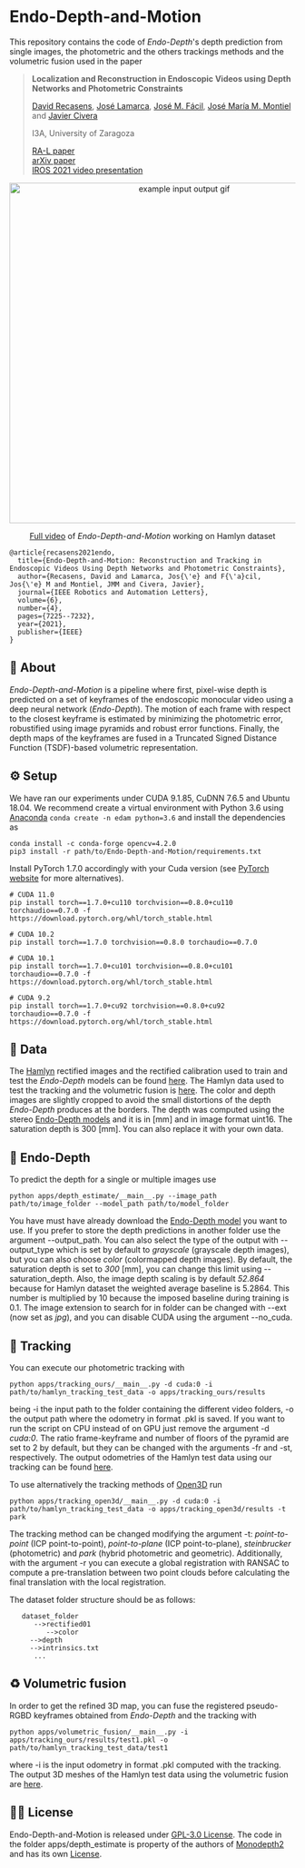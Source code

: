 # Endo-Depth-and-Motion

This repository contains the code of *Endo-Depth*'s depth prediction from single images, the photometric and the others trackings methods and the volumetric fusion used in the paper

> **Localization and Reconstruction in Endoscopic Videos using Depth Networks and Photometric Constraints**
>
> [David Recasens](https://davidrecasens.github.io/), [José Lamarca](https://webdiis.unizar.es/~jlamarca/), [José M. Fácil](https://webdiis.unizar.es/~jmfacil/), [José María M. Montiel](https://janovas.unizar.es/sideral/CV/jose-maria-martinez-montiel) and [Javier Civera](https://janovas.unizar.es/sideral/CV/javier-civera-sancho)
>
> I3A, University of Zaragoza
> 
> [RA-L paper](https://ieeexplore.ieee.org/abstract/document/9478277/)          
> [arXiv paper](https://arxiv.org/abs/2103.16525)          
> [IROS 2021 video presentation](https://youtu.be/YfXkK9R0htE)

<p align="center">
  <img src="assets/teaser.gif" alt="example input output gif" width="600" />
</p>
<p align="center">
  <a href="https://youtu.be/G1XWIyEbvPc">Full video</a> of <i>Endo-Depth-and-Motion</i> working on Hamlyn dataset
</p>

```shell
@article{recasens2021endo,
  title={Endo-Depth-and-Motion: Reconstruction and Tracking in Endoscopic Videos Using Depth Networks and Photometric Constraints},
  author={Recasens, David and Lamarca, Jos{\'e} and F{\'a}cil, Jos{\'e} M and Montiel, JMM and Civera, Javier},
  journal={IEEE Robotics and Automation Letters},
  volume={6},
  number={4},
  pages={7225--7232},
  year={2021},
  publisher={IEEE}
}
```

## 💭 About

*Endo-Depth-and-Motion* is a pipeline where first, pixel-wise depth is predicted on a set of keyframes of the endoscopic monocular video using a deep neural network (*Endo-Depth*). The motion of each frame with respect to the closest keyframe is estimated by minimizing the photometric error, robustified using image pyramids and robust error functions. Finally, the depth maps of the keyframes are fused in a Truncated Signed Distance Function (TSDF)-based volumetric representation.


## ⚙️ Setup

We have ran our experiments under CUDA 9.1.85, CuDNN 7.6.5 and Ubuntu 18.04. We recommend create a virtual environment with Python 3.6 using [Anaconda](https://www.anaconda.com/download/) `conda create -n edam python=3.6` and install the dependencies as
```shell
conda install -c conda-forge opencv=4.2.0
pip3 install -r path/to/Endo-Depth-and-Motion/requirements.txt
```
Install PyTorch 1.7.0 accordingly with your Cuda version (see [PyTorch website](https://pytorch.org/get-started/previous-versions/) for more alternatives).
```shell
# CUDA 11.0
pip install torch==1.7.0+cu110 torchvision==0.8.0+cu110 torchaudio==0.7.0 -f https://download.pytorch.org/whl/torch_stable.html

# CUDA 10.2
pip install torch==1.7.0 torchvision==0.8.0 torchaudio==0.7.0

# CUDA 10.1
pip install torch==1.7.0+cu101 torchvision==0.8.0+cu101 torchaudio==0.7.0 -f https://download.pytorch.org/whl/torch_stable.html

# CUDA 9.2
pip install torch==1.7.0+cu92 torchvision==0.8.0+cu92 torchaudio==0.7.0 -f https://download.pytorch.org/whl/torch_stable.html
```


## 💾 Data

The [Hamlyn](http://hamlyn.doc.ic.ac.uk/vision/) rectified images and the rectified calibration used to train and test the *Endo-Depth* models can be found [here](https://unizares-my.sharepoint.com/:f:/g/personal/recasens_unizar_es/ElBmKehjJ_NKl_PQN1UrDkwB6EJHBBymx8cAISYkOb4DAg?e=7UUTz6). The Hamlyn data used to test the tracking and the volumetric fusion is [here](https://unizares-my.sharepoint.com/:f:/g/personal/recasens_unizar_es/Epwqt3JCs4BJnEiV9esUH0gBeJYbTmmNCouEpncW4MjC8A?e=B0cYB2). The color and depth images are slightly cropped to avoid the small distortions of the depth *Endo-Depth* produces at the borders. The depth was computed using the stereo [Endo-Depth models](https://unizares-my.sharepoint.com/:f:/g/personal/recasens_unizar_es/EmBjII1JZ9RJntKgoai8a_8BPvqyY02w1S43vQoNTiQh8Q?e=D7mFLf) and it is in [mm] and in image format uint16. The saturation depth is 300 [mm]. You can also replace it with your own data.


## 🧠 Endo-Depth

To predict the depth for a single or multiple images use
```shell
python apps/depth_estimate/__main__.py --image_path path/to/image_folder --model_path path/to/model_folder
```

You have must have already download the [Endo-Depth model](https://unizares-my.sharepoint.com/:f:/g/personal/recasens_unizar_es/EmBjII1JZ9RJntKgoai8a_8BPvqyY02w1S43vQoNTiQh8Q?e=85e2Bv) you want to use. If you prefer to store the depth predictions in another folder use the argument --output_path. You can also select the type of the output with --output_type which is set by default to *grayscale* (grayscale depth images), but you can also choose *color* (colormapped depth images). By default, the saturation depth is set to *300* [mm], you can change this limit using --saturation_depth. Also, the image depth scaling is by default *52.864* because for Hamlyn dataset the weighted average baseline is 5.2864. This number is multiplied by 10 because the imposed baseline during training is 0.1. The image extension to search for in folder can be changed with --ext (now set as *jpg*), and you can disable CUDA using the argument --no_cuda.


## 👀 Tracking

You can execute our photometric tracking with
```shell
python apps/tracking_ours/__main__.py -d cuda:0 -i path/to/hamlyn_tracking_test_data -o apps/tracking_ours/results
```

being -i the input path to the folder containing the different video folders, -o the output path where the odometry in format .pkl is saved. If you want to run the script on CPU instead of on GPU just remove the argument -d *cuda:0*. The ratio frame-keyframe and number of floors of the pyramid are set to 2 by default, but they can be changed with the arguments -fr and -st, respectively. The output odometries of the Hamlyn test data using our tracking can be found [here](https://unizares-my.sharepoint.com/:f:/g/personal/recasens_unizar_es/EmskdlBSuTlHk2B13S37QpoBx1sdXXpzAdDOUMxSGMW_kA?e=mC4c1B).

To use alternatively the tracking methods of [Open3D](http://www.open3d.org/) run
```shell
python apps/tracking_open3d/__main__.py -d cuda:0 -i path/to/hamlyn_tracking_test_data -o apps/tracking_open3d/results -t park
```

The tracking method can be changed modifying the argument -t: *point-to-point* (ICP point-to-point), *point-to-plane* (ICP point-to-plane), *steinbrucker* (photometric) and *park* (hybrid photometric and geometric). Additionally, with the argument -r you can execute a global registration with RANSAC to compute a pre-translation between two point clouds before calculating the final translation with the local registration.

The dataset folder structure should be as follows:
```shell
   dataset_folder   
      -->rectified01      
         -->color	 
	 -->depth	       
	 -->intrinsics.txt	       
      ...
```

## ♻️ Volumetric fusion

In order to get the refined 3D map, you can fuse the registered pseudo-RGBD keyframes obtained from *Endo-Depth* and the tracking with
```shell
python apps/volumetric_fusion/__main__.py -i apps/tracking_ours/results/test1.pkl -o path/to/hamlyn_tracking_test_data/test1
```

where -i is the input odometry in format .pkl computed with the tracking. The output 3D meshes of the Hamlyn test data using the volumetric fusion are [here](https://unizares-my.sharepoint.com/:f:/g/personal/recasens_unizar_es/EncVGTfn_ZtFneAnZIrj6dkBrYCmGBUeq1fKlun6EmJ6-A?e=h5i1PZ).


## 👩‍⚖️ License

Endo-Depth-and-Motion is released under [GPL-3.0 License](LICENSE). The code in the folder apps/depth_estimate is property of the authors of [Monodepth2](https://github.com/nianticlabs/monodepth2) and has its own [License](apps/depth_estimate/LICENSE).

